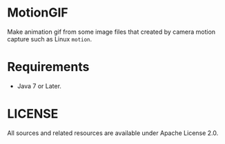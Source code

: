 MotionGIF
=========

Make animation gif from some image files that created by camera motion capture such as Linux `motion`.

Requirements
=========

* Java 7 or Later.

LICENSE
=========

All sources and related resources are available under Apache License 2.0.